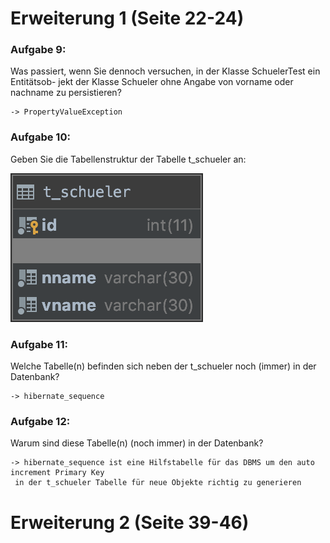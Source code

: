 # Erweiterung 1 (Seite 22-24)

### Aufgabe 9:

Was passiert, wenn Sie dennoch versuchen, in der Klasse SchuelerTest ein Entitätsob- jekt der Klasse Schueler ohne Angabe von vorname oder nachname zu persistieren?

    -> PropertyValueException
    
    
### Aufgabe 10:

Geben Sie die Tabellenstruktur der Tabelle t_schueler an:

![Aufgabe10](Aufgabe10.png)


### Aufgabe 11:

Welche Tabelle(n) befinden sich neben der t_schueler noch (immer) in der Datenbank?

    -> hibernate_sequence

### Aufgabe 12:

Warum sind diese Tabelle(n) (noch immer) in der Datenbank?

    -> hibernate_sequence ist eine Hilfstabelle für das DBMS um den auto increment Primary Key
     in der t_schueler Tabelle für neue Objekte richtig zu generieren 
     
# Erweiterung 2 (Seite 39-46)


